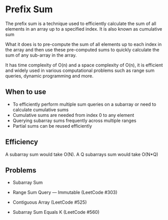 # Prefix Sum

The prefix sum is a technique used to efficiently calculate the sum of all elements in an array up to a specified index. It is also known as cumulative sum

What it does is to  pre-compute the sum of all elements up to each index in the array and then use these pre-computed sums to quickly calculate the sum of any sub-array in the array.

It has time complexity of O(n) and a space complexity of O(n), it is efficient and widely used in various computational problems such as range sum queries, dynamic programming and more.

## When to use

- To efficiently perform multiple sum queries on a subarray or need to calculate cumulative sums
- Cumulative sums are needed from index 0 to any element
- Querying subarray sums frequently across multiple ranges
- Partial sums can be reused efficiently

## Efficiency

A subarray sum would take O(N). A Q subarrays sum would take O(N*Q)

## Problems

- Subarray Sum

- Range Sum Query — Immutable (LeetCode #303)
- Contiguous Array (LeetCode #525)
- Subarray Sum Equals K (LeetCode #560)
